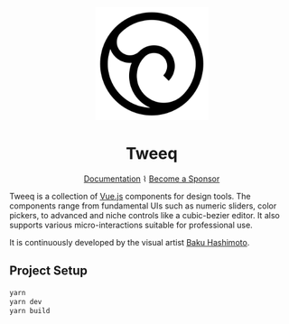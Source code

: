 <div align="center">

<img src="https://github.com/baku89/tweeq/blob/main/docs/.vuepress/public/logo.svg" width="200" />
<h1>Tweeq</h1>

<a href="https://baku89.github.io/tweeq/">Documentation</a> ⌇ <a href="https://github.com/sponsors/baku89">Become a Sponsor</a>

</div>

Tweeq is a collection of [Vue.js](https://vuejs.org) components for design tools. The components range from fundamental UIs such as numeric sliders, color pickers, to advanced and niche controls like a cubic-bezier editor. It also supports various micro-interactions suitable for professional use.

It is continuously developed by the visual artist [Baku Hashimoto](https://baku89.com).

## Project Setup

```
yarn
yarn dev
yarn build
```